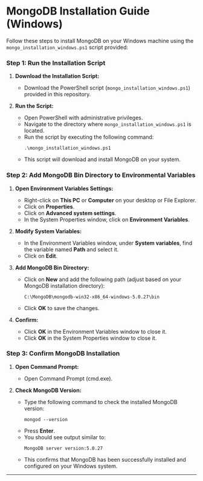 # MongoDB Installation Guide (Windows)

Follow these steps to install MongoDB on your Windows machine using the `mongo_installation_windows.ps1` script provided:

### Step 1: Run the Installation Script

1. **Download the Installation Script:**
   - Download the PowerShell script (`mongo_installation_windows.ps1`) provided in this repository.

2. **Run the Script:**
   - Open PowerShell with administrative privileges.
   - Navigate to the directory where `mongo_installation_windows.ps1` is located.
   - Run the script by executing the following command:
     ```
     .\mongo_installation_windows.ps1
     ```
   - This script will download and install MongoDB on your system.

### Step 2: Add MongoDB Bin Directory to Environmental Variables

1. **Open Environment Variables Settings:**
   - Right-click on **This PC** or **Computer** on your desktop or File Explorer.
   - Click on **Properties**.
   - Click on **Advanced system settings**.
   - In the System Properties window, click on **Environment Variables**.

2. **Modify System Variables:**
   - In the Environment Variables window, under **System variables**, find the variable named **Path** and select it.
   - Click on **Edit**.

3. **Add MongoDB Bin Directory:**
   - Click on **New** and add the following path (adjust based on your MongoDB installation directory):
     ```
     C:\MongoDB\mongodb-win32-x86_64-windows-5.0.27\bin
     ```
   - Click **OK** to save the changes.

4. **Confirm:**
   - Click **OK** in the Environment Variables window to close it.
   - Click **OK** in the System Properties window to close it.

### Step 3: Confirm MongoDB Installation

1. **Open Command Prompt:**
   - Open Command Prompt (cmd.exe).

2. **Check MongoDB Version:**
   - Type the following command to check the installed MongoDB version:
     ```
     mongod --version
     ```
   - Press **Enter**.
   - You should see output similar to:
     ```
     MongoDB server version:5.0.27
     ```
   - This confirms that MongoDB has been successfully installed and configured on your Windows system.

---


